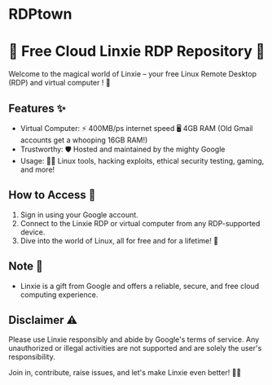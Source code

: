 # RDPtown
# 🌟 Free Cloud Linxie RDP Repository 🚀

Welcome to the magical world of Linxie – your free Linux Remote Desktop (RDP) and virtual computer ! 🎉

## Features ✨
- Virtual Computer: ⚡️ 400MB/ps internet speed 🖥️ 4GB RAM (Old Gmail accounts get a whooping 16GB RAM!)
- Trustworthy: 🛡️ Hosted and maintained by the mighty Google
- Usage: 👨‍💻 Linux tools, hacking exploits, ethical security testing, gaming, and more!

## How to Access 🚪
1. Sign in using your Google account.
2. Connect to the Linxie RDP or virtual computer from any RDP-supported device.
3. Dive into the world of Linux, all for free and for a lifetime! 🌈

## Note 📝
- Linxie is a gift from Google and offers a reliable, secure, and free cloud computing experience.

## Disclaimer ⚠️
Please use Linxie responsibly and abide by Google's terms of service. Any unauthorized or illegal activities are not supported and are solely the user's responsibility.

Join in, contribute, raise issues, and let's make Linxie even better! 🚧✨
